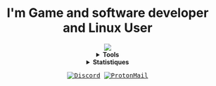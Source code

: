<center>
    <h1>I'm Game and software developer and Linux User</h1>
    <img src="https://readme-typing-svg.herokuapp.com/?font=CascadiaCode&size=16&color=000000&center=true&width=300&height=45&lines=I+code+program+like+programmer." />
    <details>
        <summary><strong>Tools</strong></summary>
        <h2>Linux: Fedora - EndeavourOS</h2>
        <ul>
            <li><a href="https://neovim.io/">Neovim</a> / <a href="https://github.com/helix-editor/helix">Helix</a></li>
            <li><a href="https://godotengine.org/">Godot</a> / <a href="https://www.unrealengine.com/">Unreal Engine 5</a></li>
            <li><a href="https://sw.kovidgoyal.net/kitty/">Kitty</a></li>
        </ul>
        <h2>Windows</h2>
        <ul>
            <li><a href="https://code.visualstudio.com/">VSCode</a></li>
            <li><a href="https://unity.com/">Unity</a> / <a href="https://www.unrealengine.com/">Unreal Engine 5</a></li>
            <li><a href="https://hyper.is/">Hyper</a></li>
        </ul>
        <h2>Languages</h2>
        <ul>
            <li>Rust</li>
            <li>C/C++</li>
            <li>Rust</li>
            <li>Javascript</li>
            <li>Python</li>
            <li>Go</li>
        </ul>
    </details>
    <details>
        <summary><strong>Statistiques</strong></summary>
        <img src="https://github-readme-stats.vercel.app/api/top-langs/?username=dragnansia&layout=compact&langs_count=12&theme=tokyonight&hide_border=true" width="350px"/>
        <img src="https://github-readme-stats.vercel.app/api?username=Dragnansia&show_icons=true&theme=tokyonight&hide_border=true" width="450px"/>
    </details>
</center>

<p align="center">
    <samp>
      <a href="https://discord.com/users/358303310597324800" target="_blank"><img alt="Discord" src="https://img.shields.io/badge/Discord-%237289DA.svg?style=for-the-badge&logo=discord&logoColor=white"></a></a>
      <a href="mailto:romuald.auc.pro@protonmail.com" target="_blank"><img alt="ProtonMail" src="https://img.shields.io/badge/ProtonMail-1E2130?style=for-the-badge&logo=protonmail&logoColor=white"></a></a>
    </samp>
</p>

<!-- ![GRAPH](https://activity-graph.herokuapp.com/graph?username=Dragnansia&hide_border=true&theme=redical) -->
